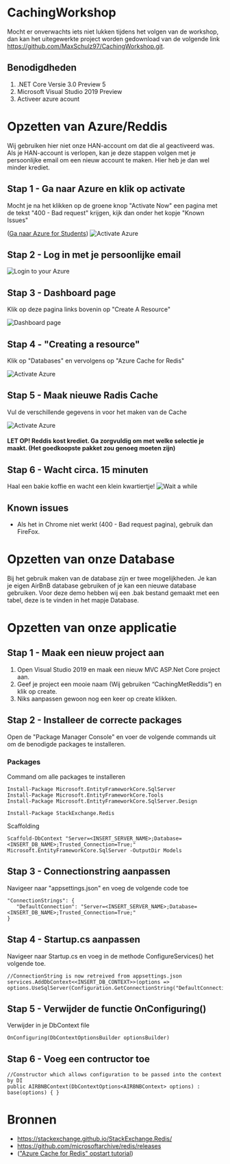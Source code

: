 # CachingWorkshop
Mocht er onverwachts iets niet lukken tijdens het volgen van de workshop, dan kan het uitegewerkte project worden gedownload van de volgende link https://github.com/MaxSchulz97/CachingWorkshop.git.

## Benodigdheden
1. .NET Core Versie 3.0 Preview 5
2. Microsoft Visual Studio 2019 Preview
3. Activeer azure acount

# Opzetten van Azure/Reddis
Wij gebruiken hier niet onze HAN-account om dat die al geactiveerd was. Als je HAN-account is verlopen, kan je deze stappen volgen met je persoonlijke email om een nieuw account te maken. Hier heb je dan wel minder krediet.

## Stap 1 - Ga naar Azure en klik op activate
Mocht je na het klikken op de groene knop "Activate Now" een pagina met de tekst "400 - Bad request" krijgen, kijk dan onder het kopje "Known Issues"

([Ga naar Azure for Students](https://azure.microsoft.com/en-us/free/students/))
![Activate Azure](https://github.com/MaxSchulz97/CachingWorkshop/blob/master/Screenshots/1ActivateAzureAccount.jpeg)

## Stap 2 - Log in met je persoonlijke email
![Login to your Azure](https://github.com/MaxSchulz97/CachingWorkshop/blob/master/Screenshots/2LoginToAzureAccount.jpeg)

## Stap 3 - Dashboard page
Klik op deze pagina links bovenin op "Create A Resource"

![Dashboard page](https://github.com/MaxSchulz97/CachingWorkshop/blob/master/Screenshots/3AzureDashboard.jpeg)

## Stap 4 - "Creating a resource"
Klik op "Databases" en vervolgens op "Azure Cache for Redis"

![Activate Azure](https://github.com/MaxSchulz97/CachingWorkshop/blob/master/Screenshots/4CreateAzureCache.jpeg)

## Stap 5 - Maak nieuwe Radis Cache
Vul de verschillende gegevens in voor het maken van de Cache

![Activate Azure](https://github.com/MaxSchulz97/CachingWorkshop/blob/master/Screenshots/5CreateTheCache.jpeg)

#### LET OP! Reddis kost krediet. Ga zorgvuldig om met welke selectie je maakt. (Het goedkoopste pakket zou genoeg moeten zijn)

## Stap 6 - Wacht circa. 15 minuten
Haal een bakie koffie en wacht een klein kwartiertje!
![Wait a while](https://github.com/MaxSchulz97/CachingWorkshop/blob/master/Screenshots/6WaitAWhile.jpeg)

## Known issues
- Als het in Chrome niet werkt (400 - Bad request pagina), gebruik dan FireFox.

# Opzetten van onze Database
Bij het gebruik maken van de database zijn er twee mogelijkheden. Je kan je eigen AirBnB database gebruiken of je kan een nieuwe database gebruiken. Voor deze demo hebben wij een .bak bestand gemaakt met een tabel, deze is te vinden in het mapje Database.

# Opzetten van onze applicatie
## Stap 1 - Maak een nieuw project aan
1. Open Visual Studio 2019 en maak een nieuw MVC ASP.Net Core project aan.
2. Geef je project een mooie naam (Wij gebruiken “CachingMetReddis”) en klik op create.
3. Niks aanpassen gewoon nog een keer op create klikken.

## Stap 2 - Installeer de correcte packages
Open de "Package Manager Console" en voer de volgende commands uit om de benodigde packages te installeren.

### Packages
Command om alle packages te installeren
```
Install-Package Microsoft.EntityFrameworkCore.SqlServer
Install-Package Microsoft.EntityFrameworkCore.Tools
Install-Package Microsoft.EntityFrameworkCore.SqlServer.Design

Install-Package StackExchange.Redis
```

Scaffolding
```
Scaffold-DbContext "Server=<INSERT_SERVER_NAME>;Database=<INSERT_DB_NAME>;Trusted_Connection=True;" Microsoft.EntityFrameworkCore.SqlServer -OutputDir Models
```

## Stap 3 - Connectionstring aanpassen
Navigeer naar "appsettings.json" en voeg de volgende code toe
```
"ConnectionStrings": {
   "DefaultConnection": "Server=<INSERT_SERVER_NAME>;Database=<INSERT_DB_NAME>;Trusted_Connection=True;"   
}
```

## Stap 4 - Startup.cs aanpassen
Navigeer naar Startup.cs en voeg in de methode ConfigureServices() het volgende toe.
```
//ConnectionString is now retreived from appsettings.json             
services.AddDbContext<<INSERT_DB_CONTEXT>>(options => options.UseSqlServer(Configuration.GetConnectionString("DefaultConnection")));
```

## Stap 5 - Verwijder de functie OnConfiguring()
Verwijder in je DbContext file 
```
OnConfiguring(DbContextOptionsBuilder optionsBuilder)
``` 

## Stap 6 - Voeg een contructor toe
```
//Constructor which allows configuration to be passed into the context by DI         
public AIRBNBContext(DbContextOptions<AIRBNBContext> options) : base(options) { } 
```



# Bronnen
- https://stackexchange.github.io/StackExchange.Redis/
- https://github.com/microsoftarchive/redis/releases
-  (["Azure Cache for Redis" opstart tutorial](https://docs.microsoft.com/en-us/azure/azure-cache-for-redis/cache-web-app-howto))

